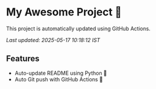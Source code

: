 # My Awesome Project 🚀

This project is automatically updated using GitHub Actions.

_Last updated: 2025-05-17 10:18:12 IST_

## Features
- Auto-update README using Python 🐍
- Auto Git push with GitHub Actions 🤖
